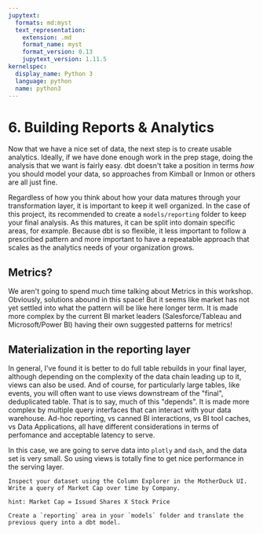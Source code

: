 ```yaml
---
jupytext:
  formats: md:myst
  text_representation:
    extension: .md
    format_name: myst
    format_version: 0.13
    jupytext_version: 1.11.5
kernelspec:
  display_name: Python 3
  language: python
  name: python3
---
```


# 6. Building Reports & Analytics

Now that we have a nice set of data, the next step is to create usable analytics. Ideally, if we have done enough work in the prep stage, doing the analysis that we want is fairly easy. dbt doesn't take a position in terms _how_ you should model your data, so approaches from Kimball or Inmon or others are all just fine. 

Regardless of how you think about how your data matures through your transformation layer, it is important to keep it well organized. In the case of this project, its recommended to create a `models/reporting` folder to keep your final analysis. As this matures, it can be split into domain specific areas, for example. Because dbt is so flexible, it less important to follow a prescribed pattern and more important to have a repeatable approach that scales as the analytics needs of your organization grows.

## Metrics?

We aren't going to spend much time talking about Metrics in this workshop. Obviously, solutions abound in this space! But it seems like market has not yet settled into what the pattern will be like here longer term. It is made more complex by the current BI market leaders (Salesforce/Tableau and Microsoft/Power BI) having their own suggested patterns for metrics! 

## Materialization in the reporting layer

In general, I've found it is better to do full table rebuilds in your final layer, although depending on the complexity of the data chain leading up to it, views can also be used. And of course, for particularly large tables, like events, you will often want to use views downstream of the "final", deduplicated table. That is to say, much of this "depends". It is made more complex by multiple query interfaces that can interact with your data warehouse. Ad-hoc reporting, vs canned BI interactions, vs BI tool caches, vs Data Applications, all have different considerations in terms of perfomance and acceptable latency to serve.

In this case, we are going to serve data into `plotly` and `dash`, and the data set is very small. So using views is totally fine to get nice performance in the serving layer.

```{admonition} Exercise 6.1
Inspect your dataset using the Column Explorer in the MotherDuck UI. Write a query of Market Cap over time by Company.

hint: Market Cap = Issued Shares X Stock Price
```

```{admonition} Exercise 6.2
Create a `reporting` area in your `models` folder and translate the previous query into a dbt model.
```
